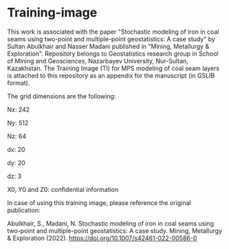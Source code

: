 # Training-image
This work is associated with the paper "Stochastic modeling of iron in coal seams using two-point and multiple-point geostatistics: A case study" by Sultan Abulkhair and Nasser Madani published in "Mining, Metallurgy & Exploration". Repository belongs to Geostatistics research group in School of Mining and Geosciences, Nazarbayev University, Nur-Sultan, Kazakhstan. The Training Image (TI) for MPS modeling of coal seam layers is attached to this repository as an appendix for the manuscript (in GSLIB format).

The grid dimensions are the following:

Nx: 242

Ny: 512

Nz: 64

dx: 20

dy: 20

dz: 3

X0, Y0 and Z0: confidential information

In case of using this training image, please reference the original publication: 

Abulkhair, S., Madani, N. Stochastic modeling of iron in coal seams using two-point and multiple-point geostatistics: A case study. Mining, Metallurgy & Exploration (2022). https://doi.org/10.1007/s42461-022-00586-0

